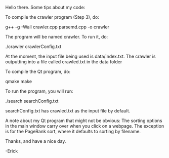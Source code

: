 Hello there. Some tips about my code:

To compile the crawler program (Step 3), do:

g++ -g -Wall crawler.cpp parsemd.cpp -o crawler

The program will be named crawler. To run it, do:

./crawler crawlerConfig.txt

At the moment, the input file being used is data/index.txt.
The crawler is outputting into a file called crawled.txt in the data folder


To compile the Qt program, do:

qmake
make

To run the program, you will run:

./search searchConfig.txt

searchConfig.txt has crawled.txt as the input file by default.


A note about my Qt program that might not be obvious:
The sorting options in the main window carry over when you click on a webpage.
The exception is for the PageRank sort, where it defaults to sorting by filename.


Thanks, and have a nice day.

-Erick

